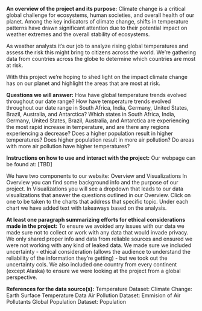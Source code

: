 **An overview of the project and its purpose:**
Climate change is a critical global challenge for ecosystems, human societies, and overall health of our planet. Among the key indicators of climate change, shifts in temperature patterns have drawn significant attention due to their potential impact on  weather extremes and the overall stability of ecosystems. 

As weather analysts it’s our job to analyze rising global temperatures and assess the risk this might bring to citizens across the world. We’re gathering data from countries across the globe to determine which countries are most at risk. 

With this project we’re hoping to shed light on the impact climate change has on our planet and highlight the areas that are most at risk. 

**Questions we will answer:**
How have global temperature trends evolved throughout our date range?
How have temperature trends evolved throughout our date range in South Africa, India, Germany, United States, Brazil, Australia, and Antarctica?
Which states in South Africa, India, Germany, United States, Brazil, Australia, and Antarctica are experiencing the most rapid increase in temperature, and are there any regions experiencing a decrease?
Does a higher population result in higher temperatures? 
Does higher population result in more air pollution?
Do areas with more air pollution have higher temperatures? 

**Instructions on how to use and interact with the project:**
Our webpage can be found at: [TBD]

We have two components to our website: Overview and Visualizations
In Overview you can find some background info and the purpose of our project.
In Visualizations you will see a dropdown that leads to our data visualizations that answer the questions outlined in our Overview. Click on one to be taken to the charts that address that specific topic. Under each chart we have added text with takeaways based on the analysis. 

**At least one paragraph summarizing efforts for ethical considerations made in the project:**
To ensure we avoided any issues with our data we made sure not to collect or work with any data that would invade privacy. We only shared proper info and data from reliable sources and ensured we were not working with any kind of leaked data. We made sure we included uncertainty - ethical consideration (allows the audience to understand the reliability of the information they’re getting) - but we took out the uncertainty cols. We also included one country from every continent (except Alaska) to ensure we were looking at the project from a global perspective.

**References for the data source(s):**
Temperature Dataset: Climate Change: Earth Surface Temperature Data
Air Pollution Dataset: Emmision of Air Pollutants
Global Population Dataset: Population
